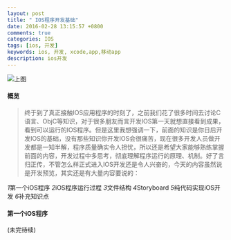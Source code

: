 ```yaml
---
layout: post
title: " IOS程序开发基础"
date: 2016-02-28 13:15:57 +0800
comments: true
categories: IOS
tags: [ios, 开发]
keywords: ios, 开发, xcode,app,移动app
description: ios开发
---
```


![上图](http://cepos.img47.wal8.com/img47/537802_20160227224327/145662959863.jpg
)
#### 概览
>终于到了真正接触IOS应用程序的时刻了，之前我们花了很多时间去讨论C语言、ObjC等知识，对于很多朋友而言开发IOS第一天就想直接看到成果，看到可以运行的IOS程序。但是这里我想强调一下，前面的知识是你日后开发IOS的基础，没有那些知识你开发IOS会很痛苦，现在很多开发人员做开发都是一知半解，程序质量确实令人担忧，所以还是希望大家能够熟练掌握前面的内容，开发过程中多思考，彻底理解程序运行的原理、机制。好了言归正传，不管怎么样正式进入IOS开发还是令人兴奋的，今天的内容虽然说是开发预览，其实还是有大量内容要说的：

  *1*第一个iOS程序
  *2*iOS程序运行过程
  *3*文件结构
  *4*Storyboard
  *5*纯代码实现iOS开发
  *6*补充知识点

#### 第一个iOS程序

(未完待续)
